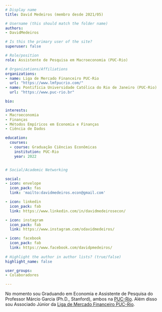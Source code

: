 ```yaml
---
# Display name
title: David Medeiros (membro desde 2021/05)

# Username (this should match the folder name)
authors:
- DavidMedeiros

# Is this the primary user of the site?
superuser: false

# Role/position
role: Assistente de Pesquisa em Macroeconomia (PUC-Rio)

# Organizations/Affiliations
organizations:
- name: Liga de Mercado Financeiro PUC-Rio
  url: "https://www.lmfpucrio.com/"
- name: Pontifícia Universidade Católica do Rio de Janeiro (PUC-Rio)
  url: "https://www.puc-rio.br"

bio:

interests:
- Macroeconomia
- Finanças
- Métodos Empíricos em Economia e Finanças
- Ciência de Dados

education:
  courses:
  - course: Graduação Ciências Econômicas
    institution: PUC-Rio
    year: 2022


# Social/Academic Networking

social:
- icon: envelope
  icon_pack: fas
  link: 'mailto:davidmedeiros.econ@gmail.com'

- icon: linkedin
  icon_pack: fab
  link: https://www.linkedin.com/in/davidmedeirosecon/

- icon: instagram
  icon_pack: fab
  link: https://www.instagram.com/odavidmedeiros/

- icon: facebook
  icon_pack: fab
  link: https://www.facebook.com/davidpmedeiros/
  
# Highlight the author in author lists? (true/false)
highlight_name: false

user_groups:
- Colaboradores

---
```


No momento sou Graduando em Economia e Assistente de Pesquisa do Professor Márcio Garcia (Ph.D., Stanford), ambos na [PUC-Rio](https://www.puc-rio.br/ ). Além disso sou Associado Júnior da [Liga de Mercado Financeiro PUC-Rio](https://www.lmfpucrio.com/).
